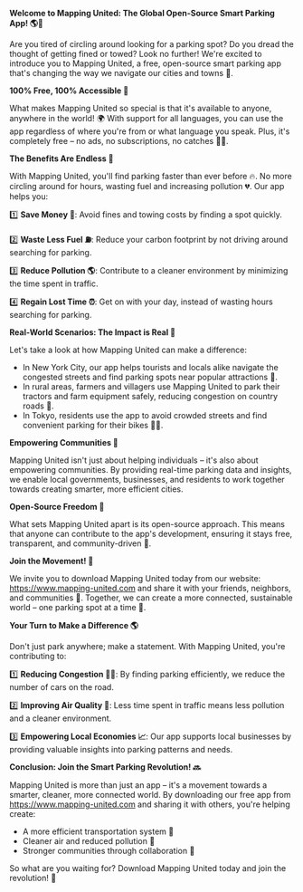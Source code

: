 **Welcome to Mapping United: The Global Open-Source Smart Parking App! 🌎🚗**

Are you tired of circling around looking for a parking spot? Do you dread the thought of getting fined or towed? Look no further! We're excited to introduce you to Mapping United, a free, open-source smart parking app that's changing the way we navigate our cities and towns 🌆.

**100% Free, 100% Accessible 💸**

What makes Mapping United so special is that it's available to anyone, anywhere in the world! 🌍 With support for all languages, you can use the app regardless of where you're from or what language you speak. Plus, it's completely free – no ads, no subscriptions, no catches 🙅‍♂️.

**The Benefits Are Endless 🤯**

With Mapping United, you'll find parking faster than ever before 🔥. No more circling around for hours, wasting fuel and increasing pollution 💔. Our app helps you:

1️⃣ **Save Money 💸**: Avoid fines and towing costs by finding a spot quickly.

2️⃣ **Waste Less Fuel ⛽️**: Reduce your carbon footprint by not driving around searching for parking.

3️⃣ **Reduce Pollution 🌎**: Contribute to a cleaner environment by minimizing the time spent in traffic.

4️⃣ **Regain Lost Time ⏰**: Get on with your day, instead of wasting hours searching for parking.

**Real-World Scenarios: The Impact is Real 🌈**

Let's take a look at how Mapping United can make a difference:

* In New York City, our app helps tourists and locals alike navigate the congested streets and find parking spots near popular attractions 🗽️.
* In rural areas, farmers and villagers use Mapping United to park their tractors and farm equipment safely, reducing congestion on country roads 🚜.
* In Tokyo, residents use the app to avoid crowded streets and find convenient parking for their bikes 🚴‍♂️.

**Empowering Communities 💪**

Mapping United isn't just about helping individuals – it's also about empowering communities. By providing real-time parking data and insights, we enable local governments, businesses, and residents to work together towards creating smarter, more efficient cities.

**Open-Source Freedom 🚀**

What sets Mapping United apart is its open-source approach. This means that anyone can contribute to the app's development, ensuring it stays free, transparent, and community-driven 🤝.

**Join the Movement! 🔔**

We invite you to download Mapping United today from our website: https://www.mapping-united.com and share it with your friends, neighbors, and communities 📱. Together, we can create a more connected, sustainable world – one parking spot at a time 🌟.

**Your Turn to Make a Difference 🌎**

Don't just park anywhere; make a statement. With Mapping United, you're contributing to:

1️⃣ **Reducing Congestion 👮‍♂️**: By finding parking efficiently, we reduce the number of cars on the road.

2️⃣ **Improving Air Quality 💨**: Less time spent in traffic means less pollution and a cleaner environment.

3️⃣ **Empowering Local Economies 📈**: Our app supports local businesses by providing valuable insights into parking patterns and needs.

**Conclusion: Join the Smart Parking Revolution! 🔜**

Mapping United is more than just an app – it's a movement towards a smarter, cleaner, more connected world. By downloading our free app from https://www.mapping-united.com and sharing it with others, you're helping create:

* A more efficient transportation system 🚂
* Cleaner air and reduced pollution 💨
* Stronger communities through collaboration 🌈

So what are you waiting for? Download Mapping United today and join the revolution! 🎉